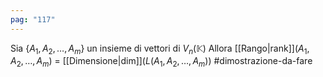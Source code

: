```yaml
---
pag: "117"
---
```

Sia $\{A_1,A_2,\ldots,A_m\}$ un insieme di vettori di $V_n(\mathbb{K})$
Allora [[Rango|rank]]$(A_1,A_2,\ldots,A_m)$ = [[Dimensione|dim]]$(L(A_1,A_2,\ldots,A_m))$
#dimostrazione-da-fare 